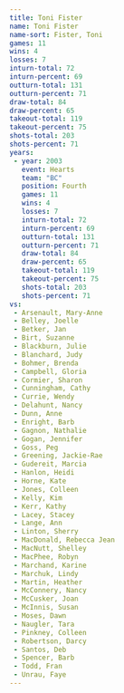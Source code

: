 ```yaml
---
title: Toni Fister
name: Toni Fister
name-sort: Fister, Toni
games: 11
wins: 4
losses: 7
inturn-total: 72
inturn-percent: 69
outturn-total: 131
outturn-percent: 71
draw-total: 84
draw-percent: 65
takeout-total: 119
takeout-percent: 75
shots-total: 203
shots-percent: 71
years:
 - year: 2003
   event: Hearts
   team: "BC"
   position: Fourth
   games: 11
   wins: 4
   losses: 7
   inturn-total: 72
   inturn-percent: 69
   outturn-total: 131
   outturn-percent: 71
   draw-total: 84
   draw-percent: 65
   takeout-total: 119
   takeout-percent: 75
   shots-total: 203
   shots-percent: 71
vs:
 - Arsenault, Mary-Anne
 - Belley, Joelle
 - Betker, Jan
 - Birt, Suzanne
 - Blackburn, Julie
 - Blanchard, Judy
 - Bohmer, Brenda
 - Campbell, Gloria
 - Cormier, Sharon
 - Cunningham, Cathy
 - Currie, Wendy
 - Delahunt, Nancy
 - Dunn, Anne
 - Enright, Barb
 - Gagnon, Nathalie
 - Gogan, Jennifer
 - Goss, Peg
 - Greening, Jackie-Rae
 - Gudereit, Marcia
 - Hanlon, Heidi
 - Horne, Kate
 - Jones, Colleen
 - Kelly, Kim
 - Kerr, Kathy
 - Lacey, Stacey
 - Lange, Ann
 - Linton, Sherry
 - MacDonald, Rebecca Jean
 - MacNutt, Shelley
 - MacPhee, Robyn
 - Marchand, Karine
 - Marchuk, Lindy
 - Martin, Heather
 - McConnery, Nancy
 - McCusker, Joan
 - McInnis, Susan
 - Moses, Dawn
 - Naugler, Tara
 - Pinkney, Colleen
 - Robertson, Darcy
 - Santos, Deb
 - Spencer, Barb
 - Todd, Fran
 - Unrau, Faye
---
```

